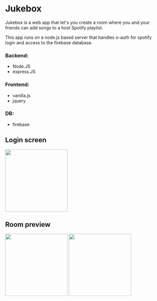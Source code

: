 # Jukebox
Jukebox is a web app that let's you create a room where you and your friends can add songs to a host Spotify playlist.

This app runs on a node.js based server that handles o-auth for spotify login and access to the firebase database.

### Backend:
* Node.JS
* express.JS

### Frontend:
* vanilla.js
* jquery

### DB:
* firebase

## Login screen
<img src="https://i.imgur.com/u1FjEZJ.jpeg" width="200" />

## Room preview
<img src="https://i.imgur.com/vYN8hit.jpg" width="200" /> <img src="https://i.imgur.com/tiEgNPq.jpg" width="200" />
